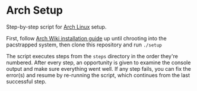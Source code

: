# Arch Setup

Step-by-step script for <a href="https://www.archlinux.org/" target="_blank">Arch Linux</a> setup.

First, follow <a href="https://wiki.archlinux.org/index.php/Installation_guide" target="_blank">Arch Wiki installation guide</a> up until chrooting into the pacstrapped system, then clone this repository and run `./setup`

The script executes steps from the `steps` directory in the order they're numbered. After every step, an opportunity is given to examine the console output and make sure everything went well. If any step fails, you can fix the error(s) and resume by re-running the script, which continues from the last successful step.
